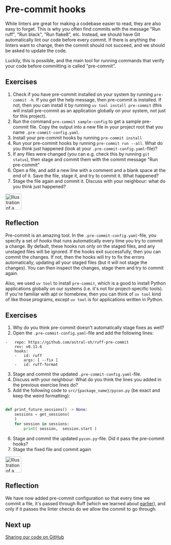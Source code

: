 # Pre-commit hooks

While linters are great for making a codebase easier to read, they are also easy to forget.
This is why you often find commits with the message "Run ruff", "Run black", "Run flake8", etc.
Instead, we should have Git automatically lint our code before every commit.
If there is anything the linters want to change, then the commit should not succeed, and we should be asked to update the code.

Luckily, this is possible, and the main tool for running commands that verify your code before committing is called "pre-commit".

## Exercises

1. Check if you have pre-commit installed on your system by running `pre-commit -h`. If you get the help message, then pre-commit is installed. If not, then you can install it by running `uv tool install pre-commit` (this will install pre-commit as an application globally on your system, not just for this project).
1. Run the command `pre-commit sample-config` to get a sample pre-commit file. Copy the output into a new file in your project root that you name `.pre-commit-config.yaml`.
1. Install your pre-commit hooks by running `pre-commit install`
1. Run your pre-commit hooks by running `pre-commit run --all`. What do you think just happened (look at your `.pre-commit-config.yaml`-file)?
1. If any files were changed (you can e.g. check this by running `git status`), then stage and commit them with the commit message "Run pre-commit"
1. Open a file, and add a new line with a comment and a blank space at the end of it. Save the file, stage it, and try to commit it. What happened?
1. Stage the file again and commit it. Discuss with your neighbour: what do you think just happened?

<img src="../../../assets/post_it_yellow.svg" alt="Illustration of a pink post it note" width="50px" />

## Reflection
Pre-commit is an amazing tool.
In the `.pre-commit-config.yaml`-file, you specify a set of *hooks* that runs automatically every time you try to commit a change.
By default, these hooks run only on the staged files, and any unstaged files will be ignored.
If the hooks exit successfully, then you can commit the changes. 
If not, then the hooks will try to fix the errors automatically, updating all your staged files (but it will not stage the changes).
You can then inspect the changes, stage them and try to commit again.

Also, we used `uv tool` to install `pre-commit`, which is a good to install Python applications globally on our systems (i.e. it's not for project-specific tools).
If you're familiar with apt or homebrew, then you can think of `uv tool` kind of like those programs, except `uv tool` is for applications written in Python.

## Exercises

1. Why do you think pre-commit doesn't automatically stage fixes as well?
2. Open the `.pre-commit-config.yaml`-file and add the following lines:
```
-   repo: https://github.com/astral-sh/ruff-pre-commit
    rev: v0.11.6
    hooks:
    -   id: ruff
        args: [ --fix ]
    -   id: ruff-format
```
3. Stage and commit the updated `.pre-commit-config.yaml`-file.
4. Discuss with your neighbour: What do you think the lines you added in the previous exercise lines do?
5. Add the following code to `src/{package_name}/pycon.py` (be exact and keep the weird formatting):
```python

def print_future_sessions() -> None:
    sessions = get_sessions(
    )
    for session in sessions:
        print( session,  session.start )
```
6. Stage and commit the updated `pycon.py`-file. Did it pass the pre-commit hooks?
7. Stage the fixed file and commit again

<img src="../../../assets/post_it_yellow.svg" alt="Illustration of a pink post it note" width="50px" />


## Reflection

We have now added pre-commit configuration so that every time we commit a file, it's passed through Ruff (which we learned about [earlier](../02-more-about-dependencies/09-static-code-checkers.md)), and only if it passes the linter checks do we allow the commit to go through.

## Next up
[Sharing our code on GitHub](./15-using-github.md)
